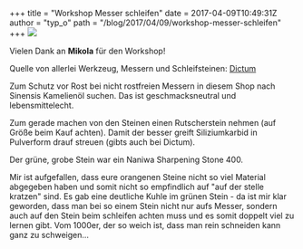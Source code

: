 +++
title = "Workshop Messer schleifen"
date = 2017-04-09T10:49:31Z
author = "typ_o"
path = "/blog/2017/04/09/workshop-messer-schleifen"
+++
[![](https://flipdot.org/blog/uploads/messerschleifen.serendipityThumb.jpg)](https://flipdot.org/blog/uploads/messerschleifen.jpg)

Vielen Dank an **Mikola** für den Workshop\!

Quelle von allerlei Werkzeug, Messern und Schleifsteinen:
[Dictum](https://www.dictum.com/de/)

Zum Schutz vor Rost bei nicht rostfreien Messern in diesem Shop nach
Sinensis Kamelienöl suchen. Das ist geschmacksneutral und
lebensmittelecht.

Zum gerade machen von den Steinen einen Rutscherstein nehmen (auf Größe
beim Kauf achten). Damit der besser greift Siliziumkarbid in Pulverform
drauf streuen (gibts auch bei Dictum).

Der grüne, grobe Stein war ein Naniwa Sharpening Stone 400.

Mir ist aufgefallen, dass eure orangenen Steine nicht so viel Material
abgegeben haben und somit nicht so empfindlich auf "auf der stelle
kratzen" sind. Es gab eine deutliche Kuhle im grünen Stein - da ist mir
klar geworden, dass man bei so einem Stein nicht nur aufs Messer,
sondern auch auf den Stein beim schleifen achten muss und es somit
doppelt viel zu lernen gibt. Vom 1000er, der so weich ist, dass man rein
schneiden kann ganz zu schweigen...
